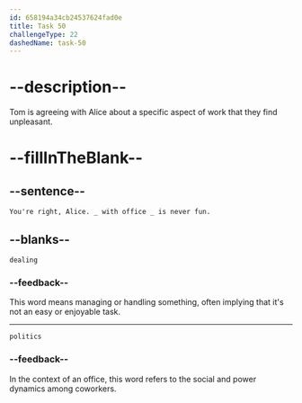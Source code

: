 ```yaml
---
id: 658194a34cb24537624fad0e
title: Task 50
challengeType: 22
dashedName: task-50
---
```


<!--
AUDIO REFERENCE:
Tom: You're right, Alice. Dealing with office politics is never fun.
-->

# --description--

Tom is agreeing with Alice about a specific aspect of work that they find unpleasant. 

# --fillInTheBlank--

## --sentence--

`You're right, Alice. _ with office _ is never fun.`

## --blanks--

`dealing`

### --feedback--

This word means managing or handling something, often implying that it's not an easy or enjoyable task.

---

`politics`

### --feedback--

In the context of an office, this word refers to the social and power dynamics among coworkers.
